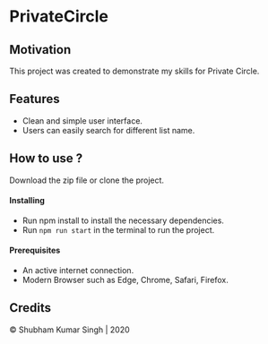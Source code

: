 # PrivateCircle


## Motivation
This project was created to demonstrate my skills for Private Circle.


## Features

* Clean and simple user interface.
* Users can easily search for different list name.

## How to use ?

Download the zip file or clone the project.

#### Installing

* Run npm install to install the necessary dependencies.
* Run `npm run start` in the terminal to run the project.

#### Prerequisites

* An active internet connection.
* Modern Browser such as Edge, Chrome, Safari, Firefox.


## Credits

© Shubham Kumar Singh | 2020

